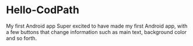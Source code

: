 # Hello-CodPath
My first Android app
Super excited to have made my first Android app, with a few buttons that change information such as main text, background color and so forth.
